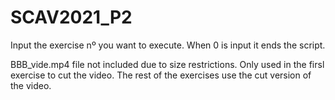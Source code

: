 # SCAV2021_P2
Input the exercise nº you want to execute. When 0 is input it ends the script.

BBB_vide.mp4 file not included due to size restrictions. Only used in the firsl exercise to cut the video. The rest of the exercises use the cut version of the video. 
